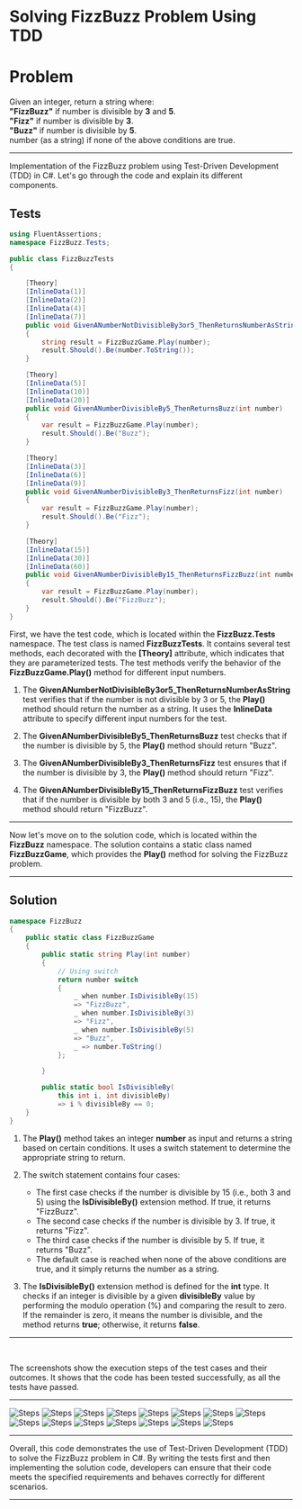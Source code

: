 # Solving FizzBuzz Problem Using TDD

# Problem

Given an integer, return a string where:<br/>
**"FizzBuzz"** if number is divisible by **3** and **5**.<br/>
**"Fizz"** if number is divisible by **3**.<br/>
**"Buzz"** if number is divisible by **5**.<br/>
number (as a string) if none of the above conditions are true.
<br/>

---

Implementation of the FizzBuzz problem using Test-Driven Development (TDD) in C#. Let's go through the code and explain its different components.


## Tests

```csharp
using FluentAssertions;
namespace FizzBuzz.Tests;

public class FizzBuzzTests
{

    [Theory]
    [InlineData(1)]
    [InlineData(2)]
    [InlineData(4)]
    [InlineData(7)]
    public void GivenANumberNotDivisibleBy3or5_ThenReturnsNumberAsString(int number)
    {
        string result = FizzBuzzGame.Play(number);
        result.Should().Be(number.ToString());
    }

    [Theory]
    [InlineData(5)]
    [InlineData(10)]
    [InlineData(20)]
    public void GivenANumberDivisibleBy5_ThenReturnsBuzz(int number)
    {
        var result = FizzBuzzGame.Play(number);
        result.Should().Be("Buzz");
    }

    [Theory]
    [InlineData(3)]
    [InlineData(6)]
    [InlineData(9)]
    public void GivenANumberDivisibleBy3_ThenReturnsFizz(int number)
    {
        var result = FizzBuzzGame.Play(number);
        result.Should().Be("Fizz");
    }

    [Theory]
    [InlineData(15)]
    [InlineData(30)]
    [InlineData(60)]
    public void GivenANumberDivisibleBy15_ThenReturnsFizzBuzz(int number)
    {
        var result = FizzBuzzGame.Play(number);
        result.Should().Be("FizzBuzz");
    }
}

```
First, we have the test code, which is located within the **FizzBuzz.Tests** namespace. The test class is named **FizzBuzzTests**. It contains several test methods, each decorated with the **[Theory]** attribute, which indicates that they are parameterized tests. The test methods verify the behavior of the **FizzBuzzGame.Play()** method for different input numbers.

1. The **GivenANumberNotDivisibleBy3or5_ThenReturnsNumberAsString** test verifies that if the number is not divisible by 3 or 5, the **Play()** method should return the number as a string. It uses the **InlineData** attribute to specify different input numbers for the test.

2. The **GivenANumberDivisibleBy5_ThenReturnsBuzz** test checks that if the number is divisible by 5, the **Play()** method should return "Buzz".

3. The **GivenANumberDivisibleBy3_ThenReturnsFizz** test ensures that if the number is divisible by 3, the **Play()** method should return "Fizz".

4. The **GivenANumberDivisibleBy15_ThenReturnsFizzBuzz** test verifies that if the number is divisible by both 3 and 5 (i.e., 15), the **Play()** method should return "FizzBuzz".
---

Now let's move on to the solution code, which is located within the **FizzBuzz** namespace. The solution contains a static class named **FizzBuzzGame**, which provides the **Play()** method for solving the FizzBuzz problem.

---


## Solution

```csharp
namespace FizzBuzz
{
    public static class FizzBuzzGame
    {
        public static string Play(int number)
        {
            // Using switch
            return number switch
            {
                _ when number.IsDivisibleBy(15)
                => "FizzBuzz",
                _ when number.IsDivisibleBy(3)
                => "Fizz",
                _ when number.IsDivisibleBy(5)
                => "Buzz",
                _ => number.ToString()
            };

        }

        public static bool IsDivisibleBy(
            this int i, int divisibleBy)
            => i % divisibleBy == 0;
    }
}
```
1. The **Play()** method takes an integer **number** as input and returns a string based on certain conditions. It uses a switch statement to determine the appropriate string to return.

2. The switch statement contains four cases:

    * The first case checks if the number is divisible by 15 (i.e., both 3 and 5) using the **IsDivisibleBy()** extension method. If true, it returns "FizzBuzz".
    * The second case checks if the number is divisible by 3. If true, it returns "Fizz".
    * The third case checks if the number is divisible by 5. If true, it returns "Buzz".
    * The default case is reached when none of the above conditions are true, and it simply returns the number as a string.

3. The **IsDivisibleBy()** extension method is defined for the **int** type. It checks if an integer is divisible by a given **divisibleBy** value by performing the modulo operation (%) and comparing the result to zero. If the remainder is zero, it means the number is divisible, and the method returns **true**; otherwise, it returns **false**.    
---
<br/>

The screenshots show the execution steps of the test cases and their outcomes. It shows that the code has been tested successfully, as all the tests have passed.

---


![Steps](<Screenshots/1 (1).png>)
![Steps](<Screenshots/1 (2).png>)
![Steps](<Screenshots/1 (3).png>)
![Steps](<Screenshots/1 (4).png>)
![Steps](<Screenshots/1 (5).png>)
![Steps](<Screenshots/1 (6).png>)
![Steps](<Screenshots/1 (7).png>)
![Steps](<Screenshots/1 (8).png>)
![Steps](<Screenshots/1 (9).png>)
![Steps](<Screenshots/1 (10).png>)
![Steps](<Screenshots/1 (11).png>)
![Steps](<Screenshots/1 (12).png>)
![Steps](<Screenshots/1 (13).png>)
![Steps](<Screenshots/1 (14).png>)
![Steps](<Screenshots/1 (15).png>)

---

Overall, this code demonstrates the use of Test-Driven Development (TDD) to solve the FizzBuzz problem in C#. By writing the tests first and then implementing the solution code, developers can ensure that their code meets the specified requirements and behaves correctly for different scenarios.

---
